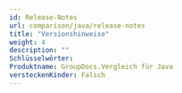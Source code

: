 ```yaml
---
id: Release-Notes
url: comparison/java/release-notes
title: "Versionshinweise"
weight: 4
description: ""
Schlüsselwörter:
Produktname: GroupDocs.Vergleich für Java
versteckenKinder: Falsch
---
```


